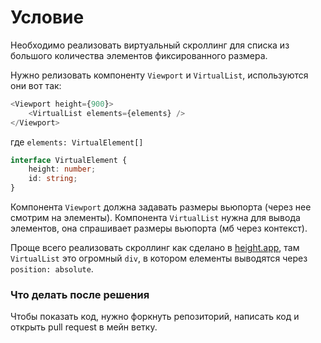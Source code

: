 # Условие

Необходимо реализовать виртуальный скроллинг для списка из большого количества элементов фиксированного размера.

Нужно релизовать компоненту `Viewport` и `VirtualList`, используются они вот так:
```typescript
<Viewport height={900}>
    <VirtualList elements={elements} />
</Viewport>
```

где `elements: VirtualElement[]`
```typescript
interface VirtualElement {
    height: number;
    id: string;
}
```

Компонента `Viewport` должна задавать размеры вьюпорта (через нее смотрим на элементы).
Компонента `VirtualList` нужнa для вывода элементов, она спрашивает размеры вьюпорта (мб через контекст).

Проще всего реализовать скроллинг как сделано в [height.app](https://height.app), там `VirtualList` это огромный `div`, в котором елементы выводятся через
`position: absolute`.

### Что делать после решения

Чтобы показать код, нужно форкнуть репозиторий, написать код и открыть pull request в мейн ветку.
